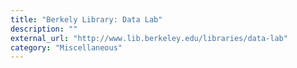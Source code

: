 ```yaml
---
title: "Berkely Library: Data Lab"
description: ""
external_url: "http://www.lib.berkeley.edu/libraries/data-lab"
category: "Miscellaneous"
---
```

